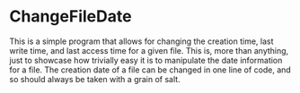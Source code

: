 # ChangeFileDate

This is a simple program that allows for changing the creation time, last write time, and last access time for a given file. This is, more than anything, just to showcase how trivially easy it is to manipulate the date information for a file. The creation date of a file can be changed in one line of code, and so should always be taken with a grain of salt.
